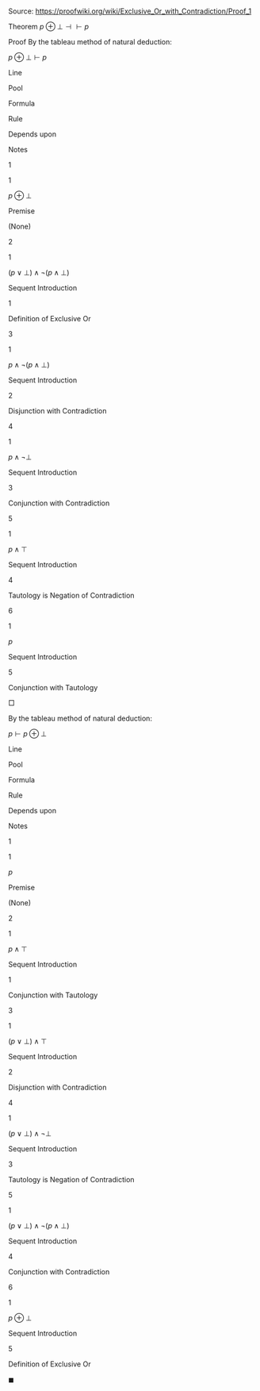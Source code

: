 # 

Source: https://proofwiki.org/wiki/Exclusive_Or_with_Contradiction/Proof_1

Theorem
$p \oplus \bot \dashv \vdash p$


Proof
By the tableau method of natural deduction:


$p \oplus \bot \vdash p$


Line


Pool

Formula

Rule

Depends upon

Notes


1


1

$p \oplus \bot$

Premise

(None)




2


1

$\left({p \lor \bot} \right) \land \neg \left({p \land \bot}\right)$

Sequent Introduction

1

Definition of Exclusive Or


3


1

$p \land \neg \left({p \land \bot}\right)$

Sequent Introduction

2

Disjunction with Contradiction


4


1

$p \land \neg \bot$

Sequent Introduction

3

Conjunction with Contradiction


5


1

$p \land \top$

Sequent Introduction

4

Tautology is Negation of Contradiction


6


1

$p$

Sequent Introduction

5

Conjunction with Tautology

$\Box$

By the tableau method of natural deduction:


$p \vdash p \oplus \bot$


Line


Pool

Formula

Rule

Depends upon

Notes


1


1

$p$

Premise

(None)




2


1

$p \land \top$

Sequent Introduction

1

Conjunction with Tautology


3


1

$\left({p \lor \bot}\right) \land \top$

Sequent Introduction

2

Disjunction with Contradiction


4


1

$\left({p \lor \bot}\right) \land \neg \bot$

Sequent Introduction

3

Tautology is Negation of Contradiction


5


1

$\left({p \lor \bot}\right) \land \neg \left({p \land \bot}\right)$

Sequent Introduction

4

Conjunction with Contradiction


6


1

$p \oplus \bot$

Sequent Introduction

5

Definition of Exclusive Or

$\blacksquare$





